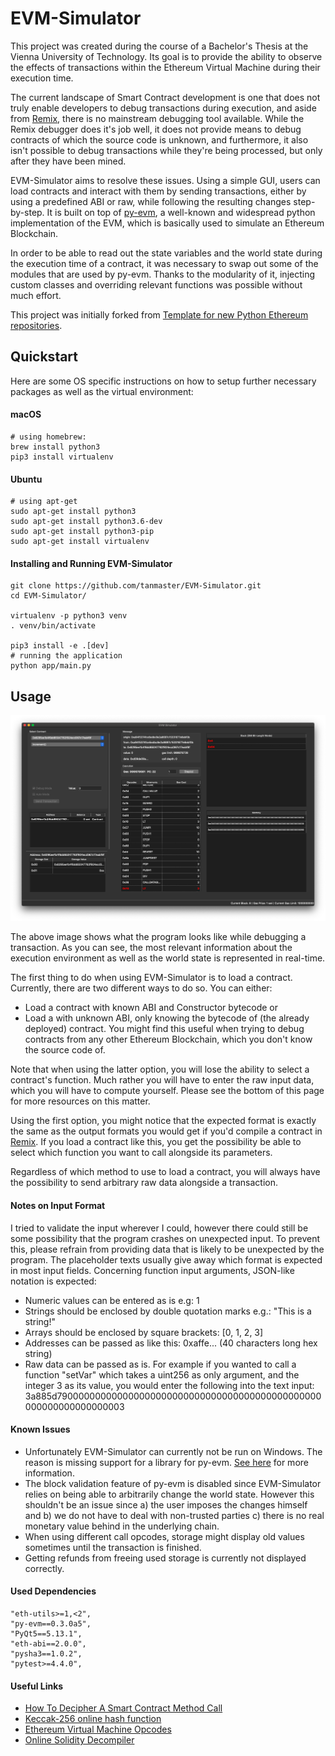 # EVM-Simulator

This project was created during the course of a Bachelor's Thesis at the Vienna University of Technology. Its goal is to
provide the ability to observe the effects of transactions within the Ethereum Virtual Machine during their execution 
time.

The current landscape of Smart Contract development is one that does not truly enable developers to debug transactions 
during execution, and aside from [Remix](http://remix.ethereum.org), there is no mainstream debugging tool 
available. While the Remix debugger does it's job well, it does not provide means to debug contracts of which the source
code is unknown, and furthermore, it also isn't possible to debug transactions while they're being processed, but only
after they have been mined. 

EVM-Simulator aims to resolve these issues. Using a simple GUI, users can load contracts and interact with them by sending
transactions, either by using a predefined ABI or raw, while following the resulting changes step-by-step. It is built 
on top of [py-evm](https://github.com/ethereum/py-evm), a well-known and widespread python implementation of the EVM, 
which is basically used to simulate an Ethereum Blockchain. 

In order to be able to read out the state variables and the world state during the execution time of a contract, it was
necessary to swap out some of the modules that are used by py-evm. Thanks to the modularity of it, injecting custom 
classes and overriding relevant functions was possible without much effort. 

This project was initially forked from [Template for new Python Ethereum repositories](https://github.com/ethereum/ethereum-python-project-template).

## Quickstart
Here are some OS specific instructions on how to setup further necessary packages as well as the virtual environment:
#### macOS
```shell script
# using homebrew:
brew install python3
pip3 install virtualenv
```

#### Ubuntu
```shell script
# using apt-get 
sudo apt-get install python3
sudo apt-get install python3.6-dev
sudo apt-get install python3-pip
sudo apt-get install virtualenv
```

#### Installing and Running EVM-Simulator
```shell script
git clone https://github.com/tanmaster/EVM-Simulator.git
cd EVM-Simulator/

virtualenv -p python3 venv
. venv/bin/activate

pip3 install -e .[dev]
# running the application
python app/main.py
```

    
## Usage

![Screenshot of EVM-Simulator](screenshot.png?raw=true "EVM-Simulator on macOS")

The above image shows what the program looks like while debugging a transaction. As you can see, the most relevant 
information about the execution environment as well as the world state is represented in real-time.

The first thing to do when using EVM-Simulator is to load a contract. Currently, there are two different ways to do so. 
You can either:
- Load a contract with known ABI and Constructor bytecode or
- Load a with unknown ABI, only knowing the bytecode of (the already deployed) contract. You might find this useful when 
trying to debug contracts from any other Ethereum Blockchain, which you don't know the source code of.

Note that when using the latter option, you will lose the ability to select a contract's function. Much rather you will 
have to enter the raw input data, which you will have to compute yourself. Please see the bottom of this page for more 
resources on this matter.

Using the first option, you might notice that the expected format is exactly the same as the output formats you would get
if you'd compile a contract in [Remix](http://remix.ethereum.org). If you load a contract like this, you get the 
possibility be able to select which function you want to call alongside its parameters.

Regardless of which method to use to load a contract, you will always have the possibility to send arbitrary raw data 
alongside a transaction.

#### Notes on Input Format
I tried to validate the input wherever I could, however there could still be some possibility that the program crashes
on unexpected input. To prevent this, please refrain from providing data that is likely to be unexpected by the program.
The placeholder texts usually give away which format is expected in most input fields. Concerning function input 
arguments, JSON-like notation is expected:
- Numeric values can be entered as is e.g: 1
- Strings should be enclosed by double quotation marks e.g.: "This is a string!"
- Arrays should be enclosed by square brackets: [0, 1, 2, 3]
- Addresses can be passed as like this: 0xaffe... (40 characters long hex string)
- Raw data can be passed as is. For example if you wanted to call a function "setVar" which takes a uint256 as only 
argument, and the integer 3 as its value, you would enter the following into the text input: 
3a885d790000000000000000000000000000000000000000000000000000000000000003

#### Known Issues
- Unfortunately EVM-Simulator can currently not be run on Windows. The reason is missing support for a library for py-evm.
 [See here](https://github.com/ethereum/py-evm/issues/395) for more information.
- The block validation feature of py-evm is disabled since EVM-Simulator relies on being able to arbitrarily change the
world state. However this shouldn't be an issue since a) the user imposes the changes himself and b) 
we do not have to deal with non-trusted parties c) there is no real monetary value behind in the underlying chain.
- When using different call opcodes, storage might display old values sometimes until the transaction is finished.
- Getting refunds from freeing used storage is currently not displayed correctly.

#### Used Dependencies
    "eth-utils>=1,<2",
    "py-evm==0.3.0a5",
    "PyQt5==5.13.1",
    "eth-abi==2.0.0",
    "pysha3==1.0.2",
    "pytest>=4.4.0",
    
#### Useful Links
- [How To Decipher A Smart Contract Method Call](https://medium.com/@hayeah/how-to-decipher-a-smart-contract-method-call-8ee980311603)
- [Keccak-256 online hash function](https://emn178.github.io/online-tools/keccak_256.html)
- [Ethereum Virtual Machine Opcodes](https://ethervm.io/)
- [Online Solidity Decompiler](https://ethervm.io/decompile)
